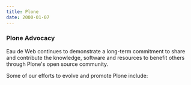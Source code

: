 ```yaml
---
title: Plone
date: 2000-01-07
---
```



### Plone Advocacy ###


Eau de Web continues to demonstrate a long-term commitment
to share and contribute the knowledge, software and resources
to benefit others through Plone's open source community.

Some of our efforts to evolve and promote Plone include:

[plone]: http://plone.org
